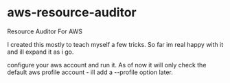 # aws-resource-auditor
Resource Auditor For AWS

I created this mostly to teach myself a few tricks.  So far im real happy with it and ill expand it as i go.

configure your aws account and run it.  As of now it will only check the default aws profile account - ill add a --profile option later.